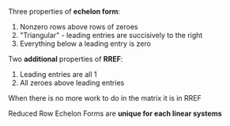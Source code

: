 
Three properties of **echelon form**:
1. Nonzero rows above rows of zeroes
2. "Triangular" - leading entries are succisively to the right
3. Everything below a leading entry is zero

Two **additional** properties of **RREF**:
1. Leading entries are all 1
2. All zeroes above leading entries

When there is no more work to do in the matrix it is in RREF

Reduced Row Echelon Forms are **unique for each linear systems**